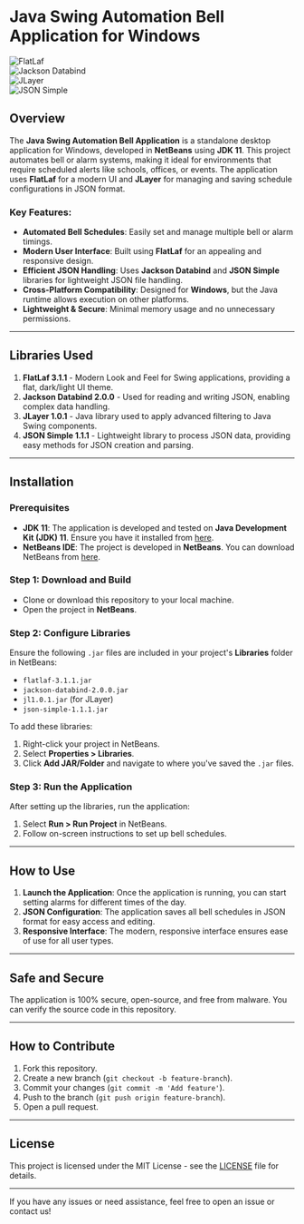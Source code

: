 # Java Swing Automation Bell Application for Windows

![FlatLaf](https://img.shields.io/badge/FlatLaf-v3.1.1-blue)  
![Jackson Databind](https://img.shields.io/badge/Jackson--Databind-2.0.0-orange)  
![JLayer](https://img.shields.io/badge/JLayer-v1.0.1-brightgreen)  
![JSON Simple](https://img.shields.io/badge/JSON--Simple-1.1.1-yellow)

## Overview
The **Java Swing Automation Bell Application** is a standalone desktop application for Windows, developed in **NetBeans** using **JDK 11**. This project automates bell or alarm systems, making it ideal for environments that require scheduled alerts like schools, offices, or events. The application uses **FlatLaf** for a modern UI and **JLayer** for managing and saving schedule configurations in JSON format.

### Key Features:
- **Automated Bell Schedules**: Easily set and manage multiple bell or alarm timings.
- **Modern User Interface**: Built using **FlatLaf** for an appealing and responsive design.
- **Efficient JSON Handling**: Uses **Jackson Databind** and **JSON Simple** libraries for lightweight JSON file handling.
- **Cross-Platform Compatibility**: Designed for **Windows**, but the Java runtime allows execution on other platforms.
- **Lightweight & Secure**: Minimal memory usage and no unnecessary permissions.

---

## Libraries Used

1. **FlatLaf 3.1.1** - Modern Look and Feel for Swing applications, providing a flat, dark/light UI theme.
2. **Jackson Databind 2.0.0** - Used for reading and writing JSON, enabling complex data handling.
3. **JLayer 1.0.1** - Java library used to apply advanced filtering to Java Swing components.
4. **JSON Simple 1.1.1** - Lightweight library to process JSON data, providing easy methods for JSON creation and parsing.

---

## Installation

### Prerequisites
- **JDK 11**: The application is developed and tested on **Java Development Kit (JDK) 11**. Ensure you have it installed from [here](https://www.oracle.com/java/technologies/javase-jdk11-downloads.html).
- **NetBeans IDE**: The project is developed in **NetBeans**. You can download NetBeans from [here](https://netbeans.apache.org/download/).

### Step 1: Download and Build
- Clone or download this repository to your local machine.
- Open the project in **NetBeans**.

### Step 2: Configure Libraries
Ensure the following `.jar` files are included in your project's **Libraries** folder in NetBeans:
- `flatlaf-3.1.1.jar`
- `jackson-databind-2.0.0.jar`
- `jl1.0.1.jar` (for JLayer)
- `json-simple-1.1.1.jar`

To add these libraries:
1. Right-click your project in NetBeans.
2. Select **Properties > Libraries**.
3. Click **Add JAR/Folder** and navigate to where you've saved the `.jar` files.

### Step 3: Run the Application
After setting up the libraries, run the application:
1. Select **Run > Run Project** in NetBeans.
2. Follow on-screen instructions to set up bell schedules.

---

## How to Use

1. **Launch the Application**: Once the application is running, you can start setting alarms for different times of the day.
2. **JSON Configuration**: The application saves all bell schedules in JSON format for easy access and editing.
3. **Responsive Interface**: The modern, responsive interface ensures ease of use for all user types.

---

## Safe and Secure
The application is 100% secure, open-source, and free from malware. You can verify the source code in this repository.

---

## How to Contribute
1. Fork this repository.
2. Create a new branch (`git checkout -b feature-branch`).
3. Commit your changes (`git commit -m 'Add feature'`).
4. Push to the branch (`git push origin feature-branch`).
5. Open a pull request.

---

## License
This project is licensed under the MIT License - see the [LICENSE](LICENSE) file for details.

---

If you have any issues or need assistance, feel free to open an issue or contact us!
